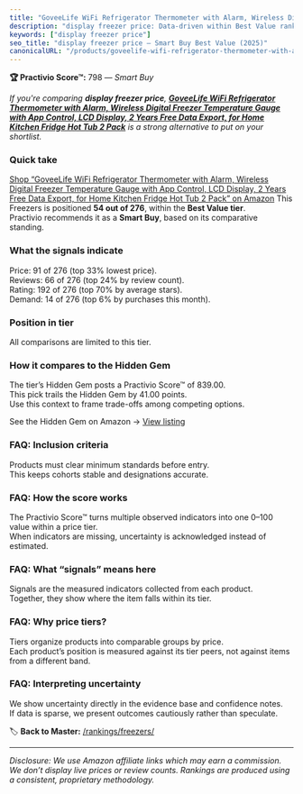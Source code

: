 ```yaml
---
title: "GoveeLife WiFi Refrigerator Thermometer with Alarm, Wireless Digital Freezer Temperature Gauge with App Control, LCD Display, 2 Years Free Data Export, for Home Kitchen Fridge Hot Tub 2 Pack"
description: "display freezer price: Data-driven within Best Value ranking using the Practivio Score™. Positioned by quality, value, demand, findability, momentum."
keywords: ["display freezer price"]
seo_title: "display freezer price — Smart Buy Best Value (2025)"
canonicalURL: "/products/goveelife-wifi-refrigerator-thermometer-with-alarm-wireless-digital-freezer-temperature-gauge-with-app-control-lcd-display-2-years-free-data-export-for-home-kitchen-fridge-hot-tub-2-pack-B0CLB358BJ/"
---
```


**🏆 Practivio Score™:** 798 — _Smart Buy_


*If you're comparing **display freezer price**, **[GoveeLife WiFi Refrigerator Thermometer with Alarm, Wireless Digital Freezer Temperature Gauge with App Control, LCD Display, 2 Years Free Data Export, for Home Kitchen Fridge Hot Tub 2 Pack](https://www.amazon.com/dp/B0CLB358BJ?tag=practivio-20)** is a strong alternative to put on your shortlist.*
### Quick take
[Shop “GoveeLife WiFi Refrigerator Thermometer with Alarm, Wireless Digital Freezer Temperature Gauge with App Control, LCD Display, 2 Years Free Data Export, for Home Kitchen Fridge Hot Tub 2 Pack” on Amazon](https://www.amazon.com/dp/B0CLB358BJ?tag=practivio-20)
This Freezers is positioned **54 out of 276**, within the **Best Value tier**.  
Practivio recommends it as a **Smart Buy**, based on its comparative standing.

### What the signals indicate
Price: 91 of 276 (top 33% lowest price).  
Reviews: 66 of 276 (top 24% by review count).  
Rating: 192 of 276 (top 70% by average stars).  
Demand: 14 of 276 (top 6% by purchases this month).

### Position in tier
All comparisons are limited to this tier.

### How it compares to the Hidden Gem
The tier’s Hidden Gem posts a Practivio Score™ of 839.00.  
This pick trails the Hidden Gem by 41.00 points.  
Use this context to frame trade-offs among competing options.  

See the Hidden Gem on Amazon → [View listing](https://www.amazon.com/dp/B07GSSR5V2?tag=practivio-20)

### FAQ: Inclusion criteria
Products must clear minimum standards before entry.  
This keeps cohorts stable and designations accurate.

### FAQ: How the score works
The Practivio Score™ turns multiple observed indicators into one 0–100 value within a price tier.  
When indicators are missing, uncertainty is acknowledged instead of estimated.

### FAQ: What “signals” means here
Signals are the measured indicators collected from each product.  
Together, they show where the item falls within its tier.

### FAQ: Why price tiers?
Tiers organize products into comparable groups by price.  
Each product’s position is measured against its tier peers, not against items from a different band.

### FAQ: Interpreting uncertainty
We show uncertainty directly in the evidence base and confidence notes.  
If data is sparse, we present outcomes cautiously rather than speculate.


🏷️ **Back to Master:** [/rankings/freezers/](/rankings/freezers/)

---
_Disclosure: We use Amazon affiliate links which may earn a commission. We don’t display live prices or review counts. Rankings are produced using a consistent, proprietary methodology._
